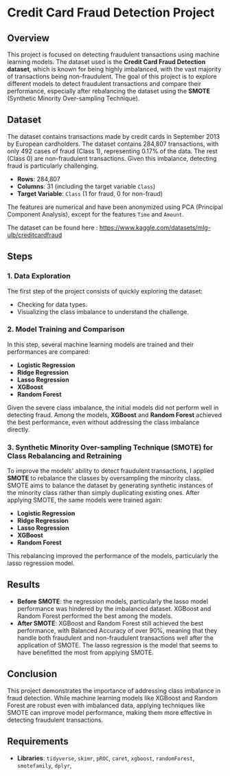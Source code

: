 # Credit Card Fraud Detection Project

## Overview
This project is focused on detecting fraudulent transactions using machine learning models. The dataset used is the **Credit Card Fraud Detection dataset**, which is known for being highly imbalanced, with the vast majority of transactions being non-fraudulent. The goal of this project is to explore different models to detect fraudulent transactions and compare their performance, especially after rebalancing the dataset using the **SMOTE** (Synthetic Minority Over-sampling Technique).

## Dataset
The dataset contains transactions made by credit cards in September 2013 by European cardholders.
The dataset contains 284,807 transactions, with only 492 cases of fraud (Class 1), representing 0.17% of the data. The rest (Class 0) are non-fraudulent transactions. Given this imbalance, detecting fraud is particularly challenging.

- **Rows**: 284,807
- **Columns**: 31 (including the target variable `Class`)
- **Target Variable**: `Class` (1 for fraud, 0 for non-fraud)

The features are numerical and have been anonymized using PCA (Principal Component Analysis), except for the features `Time` and `Amount`.

The dataset can be found here : https://www.kaggle.com/datasets/mlg-ulb/creditcardfraud

## Steps

### 1. Data Exploration
The first step of the project consists of quickly exploring the dataset:
- Checking for data types.
- Visualizing the class imbalance to understand the challenge.

### 2. Model Training and Comparison
In this step, several machine learning models are trained and their performances are compared:
- **Logistic Regression**
- **Ridge Regression**
- **Lasso Regression**
- **XGBoost**
- **Random Forest**

Given the severe class imbalance, the initial models did not perform well in detecting fraud. Among the models, **XGBoost** and **Random Forest** achieved the best performance, even without addressing the class imbalance directly.

### 3. Synthetic Minority Over-sampling Technique (SMOTE) for Class Rebalancing and Retraining
To improve the models' ability to detect fraudulent transactions, I applied **SMOTE** to rebalance the classes by oversampling the minority class. SMOTE aims to balance the dataset by generating synthetic instances of the minority class rather than simply duplicating existing ones.
After applying SMOTE, the same models were trained again:
- **Logistic Regression**
- **Ridge Regression**
- **Lasso Regression**
- **XGBoost**
- **Random Forest**

This rebalancing improved the performance of the models, particularly the lasso regression model.

## Results
- **Before SMOTE**: the regression models, particularly the lasso model performance was hindered by the imbalanced dataset. XGBoost and Random Forest performed the best among the models.
- **After SMOTE**: XGBoost and Random Forest still achieved the best performance, with Balanced Accuracy of over 90%, meaning that they handle both fraudulent and non-fraudulent transactions well after the application of SMOTE. The lasso regression is the model that seems to have benefitted the most from applying SMOTE.

## Conclusion
This project demonstrates the importance of addressing class imbalance in fraud detection. While machine learning models like XGBoost and Random Forest are robust even with imbalanced data, applying techniques like SMOTE can improve model performance, making them more effective in detecting fraudulent transactions.

## Requirements
- **Libraries**: `tidyverse`, `skimr`, `pROC`, `caret`, `xgboost`, `randomForest`, `smotefamily`, `dplyr`,
